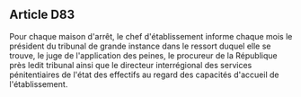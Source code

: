 Article D83
----
Pour chaque maison d'arrêt, le chef d'établissement informe chaque mois le
président du tribunal de grande instance dans le ressort duquel elle se trouve,
le juge de l'application des peines, le procureur de la République près ledit
tribunal ainsi que le directeur interrégional des services pénitentiaires de
l'état des effectifs au regard des capacités d'accueil de l'établissement.
